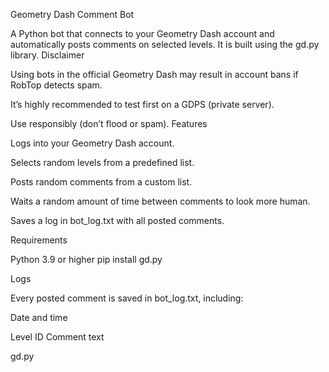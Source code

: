 Geometry Dash Comment Bot

A Python bot that connects to your Geometry Dash account and automatically posts comments on selected levels.
It is built using the gd.py
 library.
Disclaimer

Using bots in the official Geometry Dash may result in account bans if RobTop detects spam.

It’s highly recommended to test first on a GDPS (private server).

Use responsibly (don’t flood or spam).
Features

Logs into your Geometry Dash account.

Selects random levels from a predefined list.

Posts random comments from a custom list.

Waits a random amount of time between comments to look more human.

Saves a log in bot_log.txt with all posted comments.

Requirements

Python 3.9 or higher
pip install gd.py

Logs

Every posted comment is saved in bot_log.txt, including:

Date and time

Level ID
Comment text

gd.py
